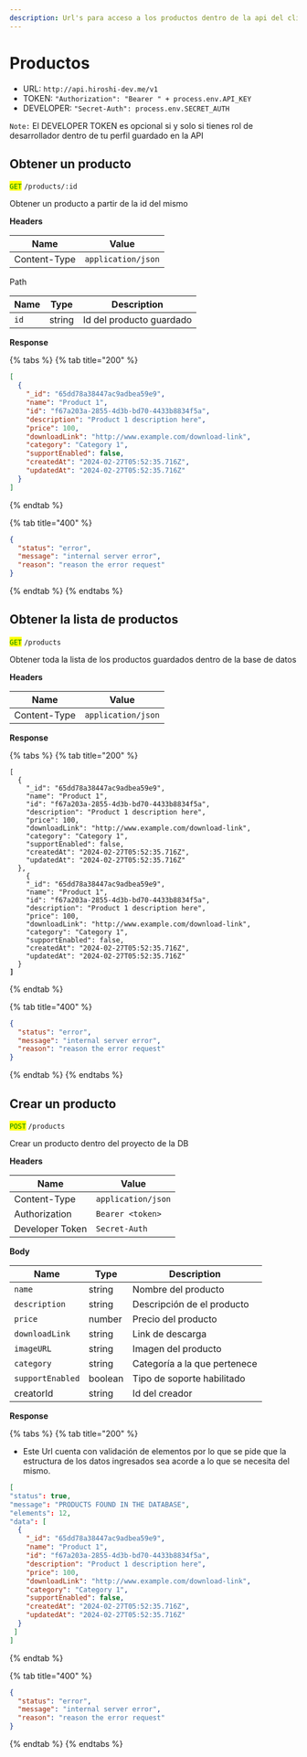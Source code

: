 ```yaml
---
description: Url's para acceso a los productos dentro de la api del cliente
---
```


# Productos

* URL: `http://api.hiroshi-dev.me/v1`
* TOKEN: `"Authorization": "Bearer " + process.env.API_KEY`
* DEVELOPER: `"Secret-Auth": process.env.SECRET_AUTH`

`Note:` El DEVELOPER TOKEN  es opcional si y solo si tienes rol de desarrollador dentro de tu perfil guardado en la API

## Obtener un producto

<mark style="color:green;">`GET`</mark> `/products/:id`

Obtener un producto a partir de la id del mismo

**Headers**

| Name         | Value              |
| ------------ | ------------------ |
| Content-Type | `application/json` |

Path

| Name | Type   | Description              |
| ---- | ------ | ------------------------ |
| `id` | string | Id del producto guardado |

**Response**

{% tabs %}
{% tab title="200" %}
```json
[
  {
    "_id": "65dd78a38447ac9adbea59e9",
    "name": "Product 1",
    "id": "f67a203a-2855-4d3b-bd70-4433b8834f5a",
    "description": "Product 1 description here",
    "price": 100,
    "downloadLink": "http://www.example.com/download-link",
    "category": "Category 1",
    "supportEnabled": false,
    "createdAt": "2024-02-27T05:52:35.716Z",
    "updatedAt": "2024-02-27T05:52:35.716Z"
  }
]
```
{% endtab %}

{% tab title="400" %}
```json
{
  "status": "error",
  "message": "internal server error",
  "reason": "reason the error request"
}
```
{% endtab %}
{% endtabs %}

## Obtener la lista de productos

<mark style="color:green;">`GET`</mark> `/products`

Obtener toda la lista de los productos guardados dentro de la base de datos

**Headers**

| Name         | Value              |
| ------------ | ------------------ |
| Content-Type | `application/json` |

**Response**

{% tabs %}
{% tab title="200" %}
<pre class="language-json"><code class="lang-json">[
  {
    "_id": "65dd78a38447ac9adbea59e9",
    "name": "Product 1",
    "id": "f67a203a-2855-4d3b-bd70-4433b8834f5a",
    "description": "Product 1 description here",
    "price": 100,
    "downloadLink": "http://www.example.com/download-link",
    "category": "Category 1",
    "supportEnabled": false,
    "createdAt": "2024-02-27T05:52:35.716Z",
    "updatedAt": "2024-02-27T05:52:35.716Z"
  },
    {
    "_id": "65dd78a38447ac9adbea59e9",
    "name": "Product 1",
    "id": "f67a203a-2855-4d3b-bd70-4433b8834f5a",
    "description": "Product 1 description here",
    "price": 100,
    "downloadLink": "http://www.example.com/download-link",
    "category": "Category 1",
    "supportEnabled": false,
    "createdAt": "2024-02-27T05:52:35.716Z",
    "updatedAt": "2024-02-27T05:52:35.716Z"
  }
<strong>]
</strong></code></pre>
{% endtab %}

{% tab title="400" %}
```json
{
  "status": "error",
  "message": "internal server error",
  "reason": "reason the error request"
}
```
{% endtab %}
{% endtabs %}

## Crear un producto

<mark style="color:green;">`POST`</mark> `/products`

Crear un producto dentro del proyecto de la DB

**Headers**

| Name            | Value              |
| --------------- | ------------------ |
| Content-Type    | `application/json` |
| Authorization   | `Bearer <token>`   |
| Developer Token | `Secret-Auth`      |

**Body**

| Name             | Type    | Description                  |
| ---------------- | ------- | ---------------------------- |
| `name`           | string  | Nombre del producto          |
| `description`    | string  | Descripción de el producto   |
| `price`          | number  | Precio del producto          |
| `downloadLink`   | string  | Link de descarga             |
| `imageURL`       | string  | Imagen del producto          |
| `category`       | string  | Categoría a la que pertenece |
| `supportEnabled` | boolean | Tipo de soporte habilitado   |
| creatorId        | string  | Id del creador               |

**Response**

{% tabs %}
{% tab title="200" %}
* Este Url cuenta con validación de elementos por lo que se pide que la estructura de los datos ingresados sea acorde a lo que se necesita del mismo.

```json
[
"status": true,
"message": "PRODUCTS FOUND IN THE DATABASE",
"elements": 12,
"data": [
  {
    "_id": "65dd78a38447ac9adbea59e9",
    "name": "Product 1",
    "id": "f67a203a-2855-4d3b-bd70-4433b8834f5a",
    "description": "Product 1 description here",
    "price": 100,
    "downloadLink": "http://www.example.com/download-link",
    "category": "Category 1",
    "supportEnabled": false,
    "createdAt": "2024-02-27T05:52:35.716Z",
    "updatedAt": "2024-02-27T05:52:35.716Z"
  }
 ]
]
```
{% endtab %}

{% tab title="400" %}
```json
{
  "status": "error",
  "message": "internal server error",
  "reason": "reason the error request"
}
```
{% endtab %}
{% endtabs %}
